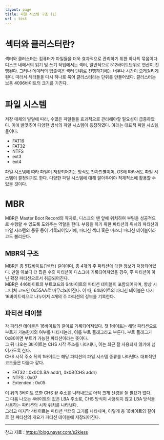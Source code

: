 ```yaml
---
layout: page
title: 파일 시스템 구조 (1)
url : test
---
```


# 섹터와 클러스터란?
섹터와 클러스터는 컴퓨터가 파일들을 더욱 효과적으로 관리하기 위한 하나의 묶음이다. 디스크 내에서의 읽기 및 쓰기 작업에서는 섹터, 일반적으로 512바이트단위로 연산이 진행된다. 그러나 데이터의 입출력은 섹터 단위로 진행하기에는 너무나 시간이 오래걸리게 된다. 따라서 섹터들을 다시 하나로 묶어 클러스터라는 단위를 만들어냈다. 클러스터는 보통 4096바이트의 크기를 가진다.

# 파일 시스템
저장 매체의 발달에 따라, 수많은 파일들을 효과적으로 관리해야할 필요성이 급증하였다. 이에 발맞추어 다양한 방식의 파일 시스템이 등장하였다. 아래는 대표적 파일 시스템들이다.

* FAT16
* FAT32
* NTFS
* ext3
* ext4

파일 시스템에 따라 파일이 저장되어지는 방식도 천차만별이며, OS에 따라서도 파일 시스템이 결정되기도 한다. 다양한 파일 시스템에 대해 알아두어야 적재적소에 활용할 수 있을 것이다.

# MBR
MBR은 Master Boot Record의 약자로, 디스크의 맨 앞에 위치하여 부팅을 성공적으로 수행할 수 있도록 도와주는 역할을 한다. 부팅을 하기 위한 파티션의 위치와 파티션의 파일 시스템의 종류 등이 기록되어있기에, 파티션 섹터 혹은 마스터 파티션 테이블이라고도 불리운다.

## MBR의 구조
MBR은 총 512바이트(1섹터) 길이이며, 총 4개의 주 파티션에 대한 정보가 저장되어있다. 만일 이보다 더 많은 수의 파티션이 디스크에 기록되어져있을 경우, 주 파티션이 아닌 확장 파티션으로서 취급되어진다.  
MBR은 446바이트의 부트코드와 64바이트의 파티션 테이블이 포함되어지며, 항상 시그니쳐 코드인 0x55AA로 마무리되어진다. 이 때, 64바이트의 파티션 테이블은 다시 16바이트씩으로 나누어져 4개의 주 파티션의 정보를 기록한다.  

## 파티션 테이블
각 파티션 테이블은 16바이트의 길이로 기록되어져있다. 첫 1바이트는 해당 파티션으로 부트가 가능한지의 여부를 나타내는데, 이를 부트 플래그라고 부른다. 부트 플래그가 0x80이면 부트가 가능한 파티션이라는 뜻이다.  
그 뒤 나오는 3바이트는 CHS 시작 주소를 나타내나, 이는 최근 잘 사용되지 않기에 넘어가도록 한다.  
CHS 시작 주소 뒤의 1바이트는 해당 파티션의 파일 시스템 종류를 나타낸다. 대표적인 코드들은 다음과 같다.  

* FAT32 : 0x0C(LBA addr), 0x0B(CHS addr)
* NTFS : 0x07
* Extended : 0x05  

이 뒤의 3바이트 또한 CHS 끝 주소를 나타내므로 아직 크게 신경을 쓸 필요가 없다.  
그 다음 나오는 4바이트의 값은 LBA 주소로, CHS 방식이 사용되지 않고 LBA 방식을 사용하는 파티션의 시작 위치를 나타낸다.  
그리고 마지막 4바이트는 파티션 섹터의 크기를 나타내며, 이렇게 총 16바이트의 길이로 한 파티션의 개요가 파티션 테이블에 저장되어진다.

***
참고 자료 : https://blog.naver.com/s2kiess
